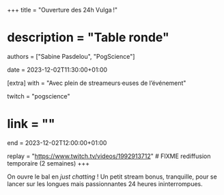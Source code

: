 +++
title = "Ouverture des 24h Vulga !"
# description = "Table ronde"
authors = ["Sabine Pasdelou", "PogScience"]

date = 2023-12-02T11:30:00+01:00

[extra]
with = "Avec plein de streameurs·euses de l’événement"

twitch = "pogscience"
# link = ""

end = 2023-12-02T12:00:00+01:00

replay = "https://www.twitch.tv/videos/1992913712"  # FIXME rediffusion temporaire (2 semaines)
+++

On ouvre le bal en _just chatting_ ! Un petit stream bonus, tranquille, pour se lancer sur les longues mais
passionnantes 24 heures ininterrompues.
